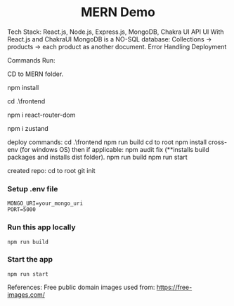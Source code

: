 <h1 align="center">MERN Demo</h1>


Tech Stack: React.js, Node.js, Express.js, MongoDB, Chakra UI
API
UI With React.js and ChakraUI
MongoDB is a NO-SQL database:
Collections -> products -> each product as another document.
Error Handling
Deployment

Commands Run:

CD to MERN folder.

npm install

cd .\frontend

npm i react-router-dom

npm i zustand


deploy commands:
cd .\frontend
npm run build
cd to root
npm install cross-env (for windows OS) then if applicable: npm audit fix
(**installs build packages and installs dist folder).
npm run build
npm run start

created repo:
cd to root
git init

### Setup .env file

```shell
MONGO_URI=your_mongo_uri
PORT=5000
```

### Run this app locally

```shell
npm run build
```

### Start the app

```shell
npm run start
```


References:
Free public domain images used from: https://free-images.com/
